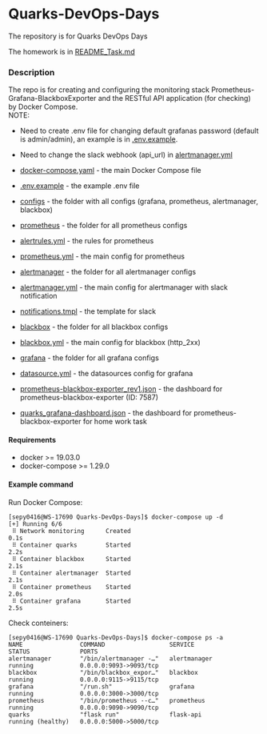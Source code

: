 # Quarks-DevOps-Days
The repository is for Quarks DevOps Days  

The homework is in [README_Task.md](README_Task.md)  

### Description
The repo is for creating and configuring the monitoring stack Prometheus-Grafana-BlackboxExporter and the RESTful API application (for checking) by Docker Compose.  
NOTE:  
* Need to create .env file for changing default grafanas password (default is admin/admin), an example is in [.env.example](.env.example).  
* Need to change the slack webhook (api_url) in [alertmanager.yml](/configs/alertmanager/alertmanager.yml)  

* [docker-compose.yaml](docker-compose.yaml)                      - the main Docker Compose file
* [.env.example](.env.example)                                    - the example .env file
* [configs](/configs/)                                            - the folder with all configs (grafana, prometheus, alertmanager, blackbox)  
* [prometheus](/configs/prometheus/)                              - the folder for all prometheus configs
* [alertrules.yml](/configs/prometheus/alertrules.yml)            - the rules for prometheus
* [prometheus.yml](/configs/prometheus/prometheus.yml)            - the main config for prometheus
* [alertmanager](/configs/alertmanager/)                          - the folder for all alertmanager configs
* [alertmanager.yml](/configs/alertmanager/alertmanager.yml)      - the main config for alertmanager with slack notification
* [notifications.tmpl](/configs/alertmanager/notifications.tmpl)  - the template for slack
* [blackbox](/configs/blackbox/)                  - the folder for all blackbox configs
* [blackbox.yml](/configs/blackbox/blackbox.yml)  - the main config for blackbox (http_2xx)
* [grafana](/configs/grafana/)                                    - the folder for all grafana configs
* [datasource.yml](/configs/grafana/provisioning/datasources/datasource.yml)   - the datasources config for grafana
* [prometheus-blackbox-exporter_rev1.json](/configs/grafana/provisioning/dashboards/prometheus-blackbox-exporter_rev1.json)                                    - the dashboard for prometheus-blackbox-exporter (ID: 7587)
* [quarks_grafana-dashboard.json](/configs/grafana/provisioning/dashboards/quarks_grafana-dashboard.json)                                    - the dashboard for prometheus-blackbox-exporter for home work task


#### Requirements
* docker >= 19.03.0
* docker-compose >= 1.29.0

#### Example command

Run Docker Compose:
```
[sepy0416@WS-17690 Quarks-DevOps-Days]$ docker-compose up -d
[+] Running 6/6
 ⠿ Network monitoring      Created                                                                                                           0.1s
 ⠿ Container quarks        Started                                                                                                           2.2s
 ⠿ Container blackbox      Started                                                                                                           2.1s 
 ⠿ Container alertmanager  Started                                                                                                           2.1s 
 ⠿ Container prometheus    Started                                                                                                           2.0s 
 ⠿ Container grafana       Started                                                                                                           2.5s
```

Check conteiners:
```
[sepy0416@WS-17690 Quarks-DevOps-Days]$ docker-compose ps -a
NAME                COMMAND                  SERVICE             STATUS              PORTS
alertmanager        "/bin/alertmanager -…"   alertmanager        running             0.0.0.0:9093->9093/tcp
blackbox            "/bin/blackbox_expor…"   blackbox            running             0.0.0.0:9115->9115/tcp
grafana             "/run.sh"                grafana             running             0.0.0.0:3000->3000/tcp
prometheus          "/bin/prometheus --c…"   prometheus          running             0.0.0.0:9090->9090/tcp
quarks              "flask run"              flask-api           running (healthy)   0.0.0.0:5000->5000/tcp
```

